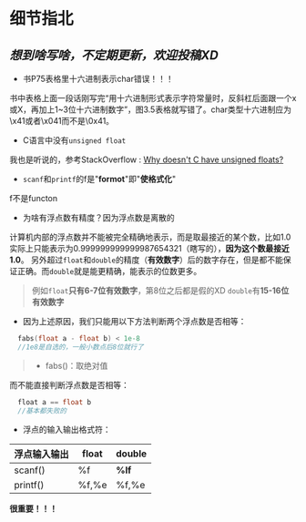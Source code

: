 **细节指北**
=====
*想到啥写啥，不定期更新，欢迎投稿XD*
-----
* 书P75表格里十六进制表示char错误！！！

书中表格上面一段话刚写完“用十六进制形式表示字符常量时，反斜杠后面跟一个x或X，再加上1~3位十六进制数字”，图3.5表格就写错了。char类型十六进制应为\x41或者\x041而不是\0x41。


* C语言中没有`unsigned float`

我也是听说的，参考StackOverflow : [Why doesn't C have unsigned floats?](http://stackoverflow.com/questions/512022/why-doesnt-c-have-unsigned-floats)

* `scanf`和`printf`的f是"**formot**"即"**使格式化**"

f不是functon

* 为啥有浮点数有精度？因为浮点数是离散的

计算机内部的浮点数并不能被完全精确地表示，而是取最接近的某个数，比如1.0实际上只能表示为0.999999999999987654321（瞎写的），**因为这个数最接近1.0**。
另外超过`float`和`double`的精度（**有效数字**）后的数字存在，但是都不能保证正确。而`double`就是能更精确，能表示的位数更多。
>例如`float`**只有6-7位有效数字**，第8位之后都是假的XD
>`double`有**15-16位有效数字**

* 因为上述原因，我们只能用以下方法判断两个浮点数是否相等：

```c
  fabs(float a - float b) < 1e-8
  //1e8是自选的，一般小数点后8位就行了
```
>* fabs()：取绝对值

而不能直接判断浮点数是否相等：

```c
  float a == float b
  //基本都失败的
```

* 浮点的输入输出格式符：

|浮点输入输出  |float|double|
|---|---|---|
|scanf()|%f|**%lf**|
|printf()|%f,%e|%f,%e|
**很重要！！！**
